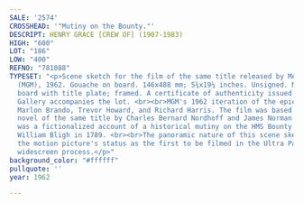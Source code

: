 ```yaml
---
SALE: '2574'
CROSSHEAD: '"Mutiny on the Bounty."'
DESCRIPT: HENRY GRACE [CREW OF] (1907-1983)
HIGH: "600"
LOT: "186"
LOW: "400"
REFNO: "781088"
TYPESET: "<p>Scene sketch for the film of the same title released by Metro-Goldwyn-Mayer
  (MGM), 1962. Gouache on board. 146x488 mm; 5¾x19¼ inches. Unsigned. Mounted to matte
  board with title plate; framed. A certificate of authenticity issued by The Hanley
  Gallery accompanies the lot. <br><br>MGM's 1962 iteration of the epic drama starred
  Marlon Brando, Trevor Howard, and Richard Harris. The film was based on the 1932
  novel of the same title by Charles Bernard Nordhoff and James Norman Hall, which
  was a fictionalized account of a historical mutiny on the HMS Bounty against Captain
  William Bligh in 1789. <br><br>The panoramic nature of this scene sketch reflects
  the motion picture's status as the first to be filmed in the Ultra Panavision 70
  widescreen process.</p>"
background_color: "#ffffff"
pullquote: ''
year: 1962

---
```

